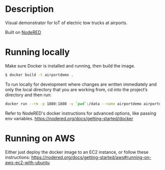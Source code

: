 # Description

Visual demonstrator for IoT of electric tow trucks at airports.

Built on [NodeRED](https://nodered.org/)

# Running locally

Make sure Docker is installed and running, then build the image.

```bash
$ docker build -t airportdemo .
```

To run locally for development where changes are written immediately and only the local directory that you are working from, cd into the project’s directory and then run:

```bash
docker run --rm -p 1880:1880 -v `pwd`:/data --name airportdemo airportdemo
```

Refer to NodeRED's docker instructions for advanced options, like passing env variables. https://nodered.org/docs/getting-started/docker

# Running on AWS

Either just deploy the docker image to an EC2 instance, or follow these instructions: https://nodered.org/docs/getting-started/aws#running-on-aws-ec2-with-ubuntu
